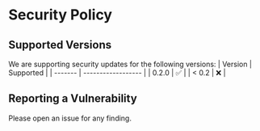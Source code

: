 # Security Policy

## Supported Versions

We are supporting security updates for the following versions:
| Version | Supported          |
| ------- | ------------------ |
| 0.2.0   | :white_check_mark: |
| < 0.2   | :x:                |

## Reporting a Vulnerability

Please open an issue for any finding.
